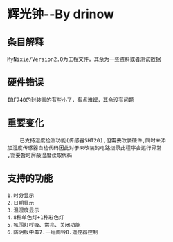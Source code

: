 # 辉光钟--By drinow
## 条目解释
	MyNixie/Version2.0为工程文件，其余为一些资料或者测试数据

## 硬件错误
	IRF740的封装画的有些小了，有点难焊，其余没有问题

## 重要变化
	    已支持湿度检测功能(传感器SHT20),但需要改装硬件,同时未添
	加湿度传感器自检代码因此对于未改装的电路烧录此程序会运行异常
	,需要暂时屏蔽湿度读取代码

## 支持的功能
	1.时分显示
	2.日期显示
	3.温湿度显示
	4.8种单色灯+1种彩色灯
	5.氛围灯呼吸、常亮、关闭功能
	6.防阴极中毒7.一组闹铃8.遥控器控制
